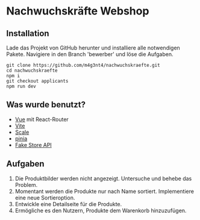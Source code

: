 # Nachwuchskräfte Webshop

## Installation
Lade das Projekt von GitHub herunter und installiere alle notwendigen Pakete. Navigiere in den Branch 'bewerber' und löse die Aufgaben.
```
git clone https://github.com/m4g3nt4/nachwuchskraefte.git
cd nachwuchskraefte
npm i
git checkout applicants
npm run dev
```

## Was wurde benutzt?
- [Vue](https://vuejs.org/guide/introduction.html) mit React-Router
- [Vite](https://vite.dev/guide/)
- [Scale](https://telekom.github.io/scale)
- [pinia](https://pinia.vuejs.org/)
- [Fake Store API](https://fakestoreapi.com/docs)

## Aufgaben
1. Die Produktbilder werden nicht angezeigt. Untersuche und behebe das Problem.
2. Momentant werden die Produkte nur nach Name sortiert. Implementiere eine neue Sortieroption.
3. Entwickle eine Detailseite für die Produkte.
4. Ermögliche es den Nutzern, Produkte dem Warenkorb hinzuzufügen.
 